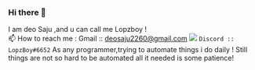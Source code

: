 ### Hi there 👋
  I am deo Saju ,and u can call me Lopzboy !   
  📫 How to reach me :
        Gmail :: deosaju2260@gmail.com
        ![](https://komarev.com/ghpvc/?username=your-github-username)
        ```Discord :: LopzBoy#6652```
   As any programmer,trying to automate things i do daily !
   Still things are not so hard to be automated all it needed is some patience!
